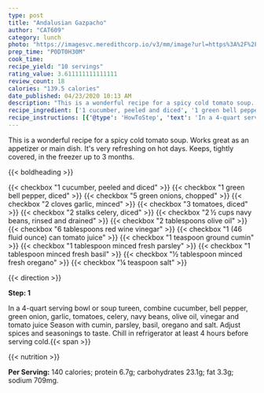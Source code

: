 ```yaml
---
type: post
title: "Andalusian Gazpacho"
author: "CAT609"
category: lunch
photo: "https://imagesvc.meredithcorp.io/v3/mm/image?url=https%3A%2F%2Fimages.media-allrecipes.com%2Fuserphotos%2F4439490.jpg"
prep_time: "P0DT0H30M"
cook_time: 
recipe_yield: "10 servings"
rating_value: 3.611111111111111
review_count: 18
calories: "139.5 calories"
date_published: 04/23/2020 10:13 AM
description: "This is a wonderful recipe for a spicy cold tomato soup. Works great as an appetizer or main dish. It's very refreshing on hot days.  Keeps, tightly covered, in the freezer up to 3 months."
recipe_ingredient: ['1 cucumber, peeled and diced', '1 green bell pepper, diced', '5 green onions, chopped', '2 cloves garlic, minced', '3 tomatoes, diced', '2 stalks celery, diced', '2\u2009½ cups navy beans, rinsed and drained', '2 tablespoons olive oil', '6 tablespoons red wine vinegar', '1 (46 fluid ounce) can tomato juice', '1 teaspoon ground cumin', '1 tablespoon minced fresh parsley', '1 tablespoon minced fresh basil', '½ tablespoon minced fresh oregano', '¼ teaspoon salt']
recipe_instructions: [{'@type': 'HowToStep', 'text': 'In a 4-quart serving bowl or soup tureen, combine cucumber, bell pepper, green onion, garlic, tomatoes, celery, navy beans, olive oil, vinegar and tomato juice Season with  cumin, parsley, basil, oregano and salt.  Adjust spices and seasonings to taste.  Chill in refrigerator at least 4 hours before serving cold.\n'}]
---
```


This is a wonderful recipe for a spicy cold tomato soup. Works great as an appetizer or main dish. It's very refreshing on hot days.  Keeps, tightly covered, in the freezer up to 3 months. 

{{< boldheading >}}

{{< checkbox "1  cucumber, peeled and diced" >}}
{{< checkbox "1  green bell pepper, diced" >}}
{{< checkbox "5  green onions, chopped" >}}
{{< checkbox "2 cloves garlic, minced" >}}
{{< checkbox "3  tomatoes, diced" >}}
{{< checkbox "2 stalks celery, diced" >}}
{{< checkbox "2 ½ cups navy beans, rinsed and drained" >}}
{{< checkbox "2 tablespoons olive oil" >}}
{{< checkbox "6 tablespoons red wine vinegar" >}}
{{< checkbox "1 (46 fluid ounce) can tomato juice" >}}
{{< checkbox "1 teaspoon ground cumin" >}}
{{< checkbox "1 tablespoon minced fresh parsley" >}}
{{< checkbox "1 tablespoon minced fresh basil" >}}
{{< checkbox "½ tablespoon minced fresh oregano" >}}
{{< checkbox "¼ teaspoon salt" >}}


{{< direction >}}

**Step: 1**

In a 4-quart serving bowl or soup tureen, combine cucumber, bell pepper, green onion, garlic, tomatoes, celery, navy beans, olive oil, vinegar and tomato juice Season with  cumin, parsley, basil, oregano and salt.  Adjust spices and seasonings to taste.  Chill in refrigerator at least 4 hours before serving cold.{{< span >}}

{{< nutrition >}}

**Per Serving:** 140 calories; protein 6.7g; carbohydrates 23.1g; fat 3.3g; sodium 709mg.